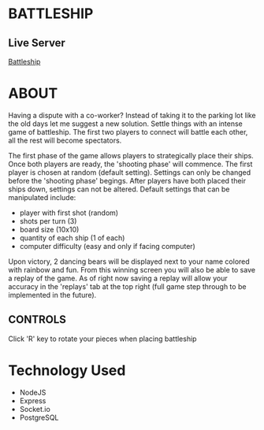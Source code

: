 # BATTLESHIP

## Live Server

[Battleship](https://battleship-multiplayer-jeff.herokuapp.com/)

# ABOUT

Having a dispute with a co-worker? Instead of taking it to the parking lot like the old days let me suggest a new solution. Settle things with an intense game of battleship. The first two players to connect will battle each other, all the rest will become spectators. 

The first phase of the game allows players to strategically place their ships. Once both players are ready, the 'shooting phase' will commence. The first player is chosen at random (default setting). Settings can only be changed before the 'shooting phase' begings. After players have both placed their ships down, settings can not be altered.
Default settings that can be manipulated include:

  - player with first shot (random)
  - shots per turn (3)
  - board size (10x10)
  - quantity of each ship (1 of each)
  - computer difficulty (easy and only if facing computer)
  
Upon victory, 2 dancing bears will be displayed next to your name colored with rainbow and fun. From this winning screen you will also be able to save a replay of the game. As of right now saving a replay will allow your accuracy in the 'replays' tab at the top right (full game step through to be implemented in the future). 

## CONTROLS

Click 'R' key to rotate your pieces when placing battleship

# Technology Used

- NodeJS
- Express
- Socket.io
- PostgreSQL
